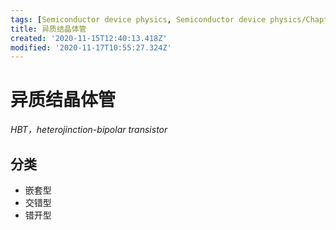 ```yaml
---
tags: [Semiconductor device physics, Semiconductor device physics/Chapter 2]
title: 异质结晶体管
created: '2020-11-15T12:40:13.418Z'
modified: '2020-11-17T10:55:27.324Z'
---
```


# 异质结晶体管 
*HBT，heterojinction-bipolar transistor*
## 分类
  * 嵌套型
  * 交错型
  * 错开型
